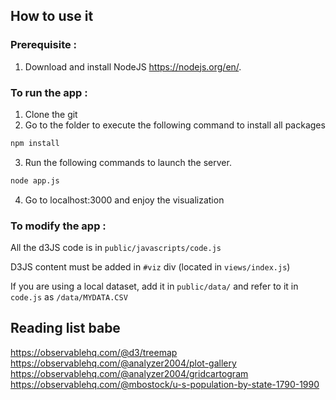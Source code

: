 ## How to use it

### Prerequisite :
1. Download and install NodeJS https://nodejs.org/en/.

### To run the app :
1. Clone the git
2. Go to the folder to execute the following command to install all packages
```sh
npm install
```
3. Run the following commands to launch the server.
```sh
node app.js
```
4. Go to localhost:3000 and enjoy the visualization

### To modify the app :
All the d3JS code is in `public/javascripts/code.js`

D3JS content must be added in `#viz` div (located in `views/index.js`)

If you are using a local dataset, add it in `public/data/` and refer to it in `code.js` as `/data/MYDATA.CSV`

## Reading list babe

https://observablehq.com/@d3/treemap
https://observablehq.com/@analyzer2004/plot-gallery
https://observablehq.com/@analyzer2004/gridcartogram
https://observablehq.com/@mbostock/u-s-population-by-state-1790-1990
